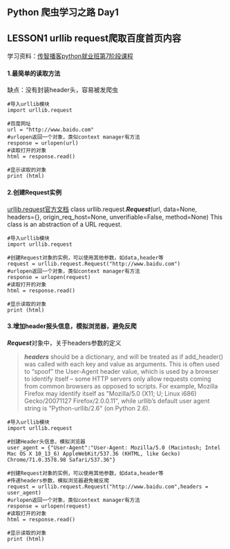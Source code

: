 ## Python 爬虫学习之路 Day1
## LESSON1 urllib request爬取百度首页内容
学习资料：[传智播客python就业班第7阶段课程](https://www.youtube.com/watch?v=Z33ZoslTRTQ&list=PLC664nq_h8b81Eh0jERXmtKk_CWntvUnB&index=6)

#### 1.最简单的读取方法
缺点：没有封装header头，容易被发爬虫

```
#导入urllib模块
import urllib.request

#百度网址
url = "http://www.baidu.com"
#urlopen返回一个对象，类似context manager有方法
response = urlopen(url)
#读取打开的对象
html = response.read()

#显示读取的对象
print (html)
```

#### 2.创建Request实例
[urllib.request官方文档](https://docs.python.org/3/library/urllib.request.html#module-urllib.request)
class urllib.request.***Request***(url, data=None, headers={}, origin_req_host=None, unverifiable=False, method=None)
This class is an abstraction of a URL request.

```
#导入urllib模块
import urllib.request

#创建Request对象的实例，可以使用其他参数，如data,header等
request = urllib.request.Request("http://www.baidu.com")
#urlopen返回一个对象，类似context manager有方法
response = urlopen(request)
#读取打开的对象
html = response.read()

#显示读取的对象
print (html)
```

#### 3.增加header报头信息，模拟浏览器，避免反爬

***Request***对象中，关于headers参数的定义
> ***headers*** should be a dictionary, and will be treated as if add_header() was called with each key and value as arguments. This is often used to “spoof” the User-Agent header value, which is used by a browser to identify itself – some HTTP servers only allow requests coming from common browsers as opposed to scripts. For example, Mozilla Firefox may identify itself as "Mozilla/5.0 (X11; U; Linux i686) Gecko/20071127 Firefox/2.0.0.11", while urllib’s default user agent string is "Python-urllib/2.6" (on Python 2.6).

```
#导入urllib模块
import urllib.request

#创建Header头信息，模拟浏览器
user_agent = {"User-Agent":"User-Agent: Mozilla/5.0 (Macintosh; Intel Mac OS X 10_13_6) AppleWebKit/537.36 (KHTML, like Gecko) Chrome/71.0.3578.98 Safari/537.36"}

#创建Request对象的实例，可以使用其他参数，如data,header等
#传递headers参数，模拟浏览器避免被反爬
request = urllib.request.Request("http://www.baidu.com",headers = user_agent)
#urlopen返回一个对象，类似context manager有方法
response = urlopen(request)
#读取打开的对象
html = response.read()

#显示读取的对象
print (html)
```
